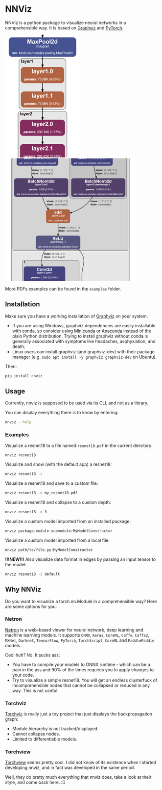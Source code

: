# NNViz

NNViz is a python package to visualize neural networks in a comprehensible way. It is based on [Graphviz](https://graphviz.org/) and [PyTorch](https://pytorch.org/). 

<img src="./images/example1.png" height=400> <img src="./images/example2.png" height=400>

More PDFs examples can be found in the `examples` folder.

## Installation

Make sure you have a working installation of [Graphviz](https://graphviz.org/) on your system.
- If you are using Windows, graphviz dependencies are easily installable with conda, so consider using [Miniconda](https://docs.conda.io/en/latest/miniconda.html) or [Anaconda](https://www.anaconda.com/products/individual) instead of the plain Python distribution. Trying to install graphviz without conda is generally associated with symptoms like headaches, asphyxiation, and death.
- Linux users can install graphviz (and graphviz-dev) with their package manager (e.g. `sudo apt install -y graphviz graphviz-dev` on Ubuntu).

Then:

```bash
pip install nnviz
```

## Usage

Currently, nnviz is supposed to be used via its CLI, and not as a library. 

You can display everything there is to know by entering:
```bash
nnviz --help
```

### Examples

Visualize a resnet18 to a file named `resnet18.pdf` in the current directory:
```bash
nnviz resnet18
```

Visualize and show (with the default app) a resnet18:
```bash
nnviz resnet18 -s
```

Visualize a resnet18 and save to a custom file:
```bash
nnviz resnet18 -o my_resnet18.pdf
```

Visualize a resnet18 and collapse to a custom depth:
```bash
nnviz resnet18 -d 3
```

Visualize a custom model imported from an installed package:
```bash
nnviz package.module.submodule:MyModelConstructor
```

Visualize a custom model imported from a local file:
```bash
nnviz path/to/file.py:MyModelConstructor
```

**!!!NEW!!!**
Also visualize data format in edges by passing an input tensor to the model:
```bash
nnviz resnet18 -i default
```

## Why NNViz

Do you want to visualize a torch.nn.Module in a comprehensible way? Here are some options for you:

### Netron

[Netron](https://github.com/lutzroeder/netron) is a web-based viewer for neural network, deep learning and machine learning models. It supports `ONNX`, `Keras`, `CoreML`, `Caffe`, `Caffe2`, `MXNet`, `Darknet`, `TensorFlow`, `PyTorch`, `TorchScript`, `CoreML` and `PaddlePaddle` models. 

Cool huh? No. It sucks ass:

- You have to compile your models to ONNX runtime - which can be a pain in the ass and 90% of the times requires you to apply changes to your code. 
- Try to visualize a simple resnet18. You will get an endless clusterfuck of incomprehensible nodes that cannot be collapsed or reduced in any way. This is not useful. 

### Torchviz

[Torchviz](https://github.com/szagoruyko/pytorchviz) is really just a toy project that just displays the backpropagation graph:

- Module hierarchy is not tracked/displayed.
- Cannot collapse nodes.
- Limited to differentiable models.

### Torchview

[Torchview](https://github.com/mert-kurttutan/torchview) seems pretty cool. I did not know of its existence when I started developing nnviz, and in fact was developed in the same period. 

Well, they do pretty much everything that nnviz does, take a look at their style, and come back here. :D
